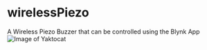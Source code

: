 # wirelessPiezo
A Wireless Piezo Buzzer that can be controlled using the Blynk App
![Image of Yaktocat](https://i.imgur.com/9RoGUTo.png)
